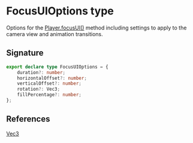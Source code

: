 # FocusUIOptions type

Options for the [Player.focusUI()](https://developers.meta.com/horizon-worlds/reference/2.0.0/core_player#focusui) method including settings to apply to the camera view and animation transitions.

## Signature

```typescript
export declare type FocusUIOptions = {
    duration?: number;
    horizontalOffset?: number;
    verticalOffset?: number;
    rotation?: Vec3;
    fillPercentage?: number;
};
```

## References

[Vec3](https://developers.meta.com/horizon-worlds/reference/2.0.0/core_vec3)